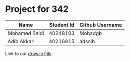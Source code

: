 # Project for 342

| Name | Student Id| Github Username| 
| ------------- | ------------- | ------------- |
| Mohamed Saidi | 40248103  | Mohadgb |
| Adib Akkari   | 40216815  | adssib | 



Link to our [draw.io File](https://app.diagrams.net/#G1xnho1DK1o_x2cwXJxpKBU8q2oU09bUve#%7B%22pageId%22%3A%22W7YmSZVHcU25yxVrX-4O%22%7D)


